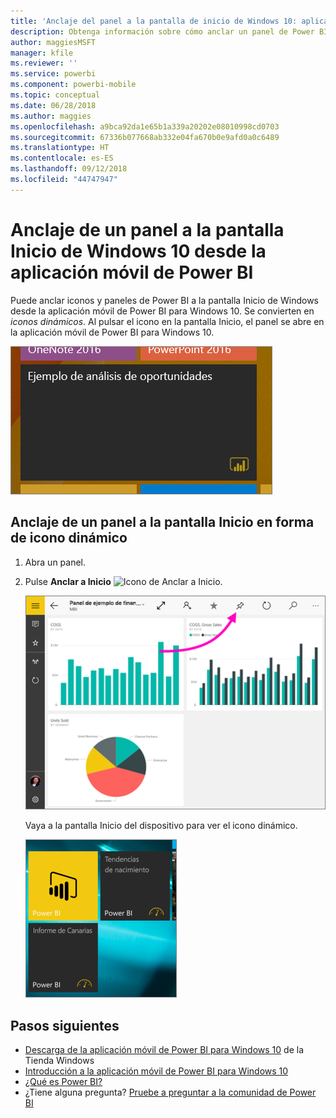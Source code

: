 ```yaml
---
title: 'Anclaje del panel a la pantalla de inicio de Windows 10: aplicación móvil de Power BI'
description: Obtenga información sobre cómo anclar un panel de Power BI a la pantalla de inicio de Windows 10 desde la aplicación móvil de Power BI, de modo que pueda ver las métricas más importantes de un vistazo.
author: maggiesMSFT
manager: kfile
ms.reviewer: ''
ms.service: powerbi
ms.component: powerbi-mobile
ms.topic: conceptual
ms.date: 06/28/2018
ms.author: maggies
ms.openlocfilehash: a9bca92da1e65b1a339a20202e08010998cd0703
ms.sourcegitcommit: 67336b077668ab332e04fa670b0e9afd0a0c6489
ms.translationtype: HT
ms.contentlocale: es-ES
ms.lasthandoff: 09/12/2018
ms.locfileid: "44747947"
---
```

# <a name="pin-a-dashboard-to-your-windows-10-start-screen-from-the-power-bi-mobile-app"></a>Anclaje de un panel a la pantalla Inicio de Windows 10 desde la aplicación móvil de Power BI
Puede anclar iconos y paneles de Power BI a la pantalla Inicio de Windows desde la aplicación móvil de Power BI para Windows 10. Se convierten en *iconos dinámicos*. Al pulsar el icono en la pantalla Inicio, el panel se abre en la aplicación móvil de Power BI para Windows 10.

![Icono dinámico de Windows](./media/mobile-pin-dashboard-start-screen-windows-10-phone-app/power-bi-windows-10-pin-start-screen.png)

## <a name="pin-a-dashboard-to-your-start-screen-as-a-live-tile"></a>Anclaje de un panel a la pantalla Inicio en forma de icono dinámico
1. Abra un panel.
2. Pulse **Anclar a Inicio** ![Icono de Anclar a Inicio](./media/mobile-pin-dashboard-start-screen-windows-10-phone-app/power-bi-windows-10-pin-start-icon.png).
   
   ![Barra superior de aplicaciones móviles de Windows 10](./media/mobile-pin-dashboard-start-screen-windows-10-phone-app/power-bi-windows-10-pin-start.png)
   
   Vaya a la pantalla Inicio del dispositivo para ver el icono dinámico.
   
   ![Icono dinámico de Windows 10](./media/mobile-pin-dashboard-start-screen-windows-10-phone-app/pbi_win10ph_startscrn.png)

## <a name="next-steps"></a>Pasos siguientes
* [Descarga de la aplicación móvil de Power BI para Windows 10](http://go.microsoft.com/fwlink/?LinkID=526478) de la Tienda Windows  
* [Introducción a la aplicación móvil de Power BI para Windows 10](mobile-windows-10-phone-app-get-started.md)  
* [¿Qué es Power BI?](../../power-bi-overview.md)
* ¿Tiene alguna pregunta? [Pruebe a preguntar a la comunidad de Power BI](http://community.powerbi.com/)

